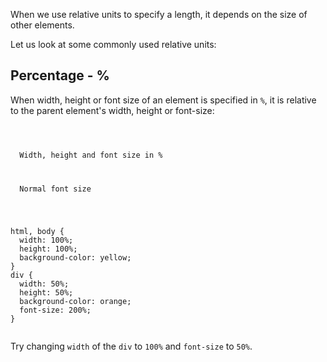 When we use relative units to specify a length,
it depends on the size of other elements.

Let us look at some commonly used relative units:

## Percentage - %

When width, height or font size of an element is specified in `%`, it is relative to the parent element's width, height or font-size:

<codeblock language="css" type="lesson">
<code>
<panel language="html">
<div>
  Width, height and font size in %
</div>
<p>
  Normal font size
</p>
</panel>
<panel language="css">
html, body {
  width: 100%;
  height: 100%;
  background-color: yellow;
}
div {
  width: 50%;
  height: 50%;
  background-color: orange;
  font-size: 200%;
}
</panel>
</code>
</codeblock>

Try changing `width` of the `div` to `100%` and `font-size` to `50%`.